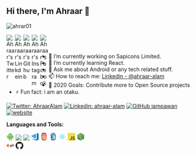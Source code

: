 
## Hi there, I'm Ahraar  👋

<p align="left"> <img src="https://komarev.com/ghpvc/?username=ahrar01&label=Views&color=blue&style=plastic" alt="ahrar01" /> </p>

<a href="https://twitter.com/AhraarAlam">
  <img align="left" alt="Ahraar's Twitter" width="22px" src="https://cdn.jsdelivr.net/npm/simple-icons@v3/icons/twitter.svg" />
</a>
<a href="https://www.linkedin.com/in/ahraar-alam/">
  <img align="left" alt="Ahraar's Linkdein" width="22px" src="https://cdn.jsdelivr.net/npm/simple-icons@v3/icons/linkedin.svg" />
</a>
<a href="https://github.com/ahrar01">
  <img align="left" alt="Ahraar's Github" width="22px" src="https://cdn.jsdelivr.net/npm/simple-icons@v3/icons/github.svg" />
</a>
<a href="https://instagram.com/ahraaralam/">
  <img align="left" alt="Ahraar's Instagram" width="22px" src="https://cdn.jsdelivr.net/npm/simple-icons@v3/icons/instagram.svg" />
</a>
<a href="https://www.facebook.com/ahrar01/">
  <img align="left" alt="Ahraar's Facebook" width="22px" src="https://cdn.jsdelivr.net/npm/simple-icons@v3/icons/facebook.svg" />
</a>


<br/>
<br/>

- 🔭 I’m currently working on Sapicons Limited.
- 🌱 I’m currently learning React.
- 💬 Ask me about Android or any tech related stuff.
- 📫 How to reach me: [Linkedin - @ahraar-alam](https://www.linkedin.com/in/ahraar-alam/)
- 🥅 2020 Goals: Contribute more to Open Source projects
- ⚡ Fun fact: i am an otaku.

[![Twitter: AhraarAlam](https://img.shields.io/twitter/follow/AhraarAlam?style=social)](https://twitter.com/AhraarAlam)
[![Linkedin: ahraar-alam](https://img.shields.io/badge/-AhraarAlam-blue?style=flat-square&logo=Linkedin&logoColor=white&link=https://www.linkedin.com/in/ahraar-alam/)](https://www.linkedin.com/in/ahraar-alam/)
[![GitHub iampawan](https://img.shields.io/github/followers/ahrar01?label=follow&style=social)](https://github.com/ahrar01)
[![website](https://img.shields.io/badge/PortfolioWebsite-ahraar.netlify.com-2648ff?style=flat-square&logo=google-chrome)](http://ahraar.netlify.com/)


**Languages and Tools:**  

<code><img height="20" src="https://raw.githubusercontent.com/github/explore/80688e429a7d4ef2fca1e82350fe8e3517d3494d/topics/android/android.png"></code>
<code><img height="20" src="https://cdn.jsdelivr.net/npm/programming-languages-logos/src/kotlin/kotlin.png"></code>
<code><img height="20" src="https://cdn.jsdelivr.net/npm/programming-languages-logos/src/java/java.png"></code>
<code><img height="20" src="https://raw.githubusercontent.com/github/explore/80688e429a7d4ef2fca1e82350fe8e3517d3494d/topics/visual-studio-code/visual-studio-code.png"></code>
<code><img height="20" src="https://raw.githubusercontent.com/github/explore/80688e429a7d4ef2fca1e82350fe8e3517d3494d/topics/html/html.png"></code>
<code><img height="20" src="https://raw.githubusercontent.com/github/explore/80688e429a7d4ef2fca1e82350fe8e3517d3494d/topics/css/css.png"></code>
<code><img height="20" src="https://raw.githubusercontent.com/github/explore/80688e429a7d4ef2fca1e82350fe8e3517d3494d/topics/react/react.png"></code>
<code><img height="20" src="https://raw.githubusercontent.com/github/explore/80688e429a7d4ef2fca1e82350fe8e3517d3494d/topics/javascript/javascript.png"></code>
<code><img height="20" src="https://raw.githubusercontent.com/github/explore/80688e429a7d4ef2fca1e82350fe8e3517d3494d/topics/nodejs/nodejs.png"></code>    
<code><img height="20" src="https://raw.githubusercontent.com/github/explore/80688e429a7d4ef2fca1e82350fe8e3517d3494d/topics/git/git.png"></code>
<code><img height="20" src="https://raw.githubusercontent.com/github/explore/78df643247d429f6cc873026c0622819ad797942/topics/github/github.png"></code>


